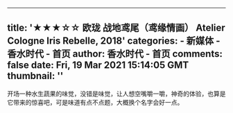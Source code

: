 
---
title: '★★★☆☆ 欧珑 战地鸢尾（鸢缘情画） Atelier Cologne Iris Rebelle, 2018'
categories: 
    - 新媒体
    - 香水时代 - 首页
author: 香水时代 - 首页
comments: false
date: Fri, 19 Mar 2021 15:14:05 GMT
thumbnail: ''
---

<div>   
开场一种水生蔬果的味觉，没错是味觉，让人想空嘴嚼一嚼，神奇的体验，也算是它带来的惊喜吧，可是味道有点不点题，大概换个名字会好一点。  
</div>
            